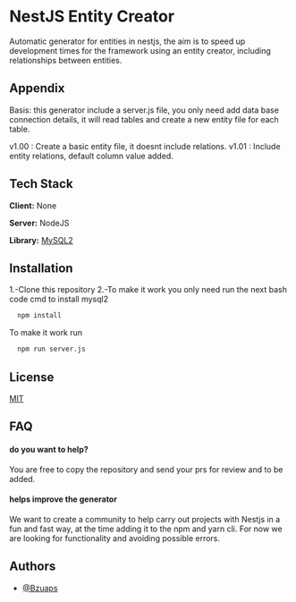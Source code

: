 # NestJS Entity Creator

Automatic generator for entities in nestjs, the aim is to speed up development times for the framework using an entity creator, including relationships between entities.




## Appendix

Basis: this generator include a server.js file, you only need add data base connection details, it will read tables and create a new entity file for each table.

v1.00 : Create a basic entity file, it doesnt include relations.
v1.01 : Include entity relations, default column value added.




## Tech Stack

**Client:** None

**Server:** NodeJS

**Library:** [MySQL2](https://www.npmjs.com/package/mysql2)


## Installation

1.-Clone this repository
2.-To make it work you only need run the next bash code cmd to install mysql2

```bash
  npm install
```
To make it work run 
```bash
  npm run server.js
```
## License

[MIT](https://choosealicense.com/licenses/mit/)


## FAQ

#### do you want to help?

You are free to copy the repository and send your prs for review and to be added.

#### helps improve the generator

We want to create a community to help carry out projects with Nestjs in a fun and fast way, at the time adding it to the npm and yarn cli.
For now we are looking for functionality and avoiding possible errors.


## Authors

- [@Bzuaps](https://github.com/Bzuaps)


